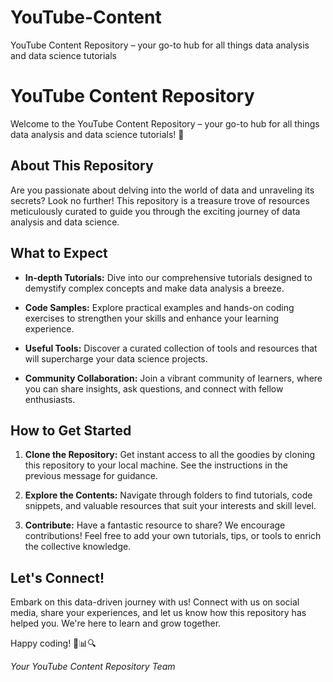 # YouTube-Content
YouTube Content Repository – your go-to hub for all things data analysis and data science tutorials

# YouTube Content Repository

Welcome to the YouTube Content Repository – your go-to hub for all things data analysis and data science tutorials! 🚀

## About This Repository

Are you passionate about delving into the world of data and unraveling its secrets? Look no further! This repository is a treasure trove of resources meticulously curated to guide you through the exciting journey of data analysis and data science.

## What to Expect

- **In-depth Tutorials:** Dive into our comprehensive tutorials designed to demystify complex concepts and make data analysis a breeze.

- **Code Samples:** Explore practical examples and hands-on coding exercises to strengthen your skills and enhance your learning experience.

- **Useful Tools:** Discover a curated collection of tools and resources that will supercharge your data science projects.

- **Community Collaboration:** Join a vibrant community of learners, where you can share insights, ask questions, and connect with fellow enthusiasts.

## How to Get Started

1. **Clone the Repository:** Get instant access to all the goodies by cloning this repository to your local machine. See the instructions in the previous message for guidance.

2. **Explore the Contents:** Navigate through folders to find tutorials, code snippets, and valuable resources that suit your interests and skill level.

3. **Contribute:** Have a fantastic resource to share? We encourage contributions! Feel free to add your own tutorials, tips, or tools to enrich the collective knowledge.

## Let's Connect!

Embark on this data-driven journey with us! Connect with us on social media, share your experiences, and let us know how this repository has helped you. We're here to learn and grow together.

Happy coding! 🚀📊🔍

*Your YouTube Content Repository Team*
